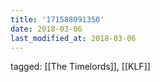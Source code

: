 ```yaml
---
title: '171588091350'
date: 2018-03-06
last_modified_at: 2018-03-06
---
```

tagged: [[The Timelords]], [[KLF]]
<iframe frameborder="0" height="1" id="ga_target" scrolling="no" style="background-color:transparent; overflow:hidden; position:absolute; top:0; left:0; z-index:9999;" width="1"></iframe>